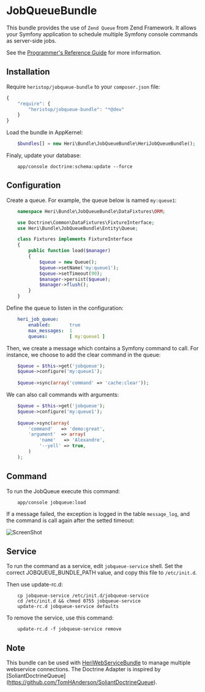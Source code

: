 # JobQueueBundle

This bundle provides the use of `Zend Queue` from Zend Framework. It allows your Symfony application to schedule multiple Symfony console commands as server-side jobs.

See the [Programmer's Reference Guide](http://framework.zend.com/manual/1.9/en/zend.queue.html) for more information.

## Installation

Require `heristop/jobqueue-bundle` to your `composer.json` file:

```js
{
    "require": {
        "heristop/jobqueue-bundle": "*@dev"
    }
}
```

Load the bundle in AppKernel: 

```php
    $bundles[] = new Heri\Bundle\JobQueueBundle\HeriJobQueueBundle();
```

Finaly, update your database:

```shell
    app/console doctrine:schema:update --force
```

## Configuration

Create a queue. For example, the queue below is named `my:queue1`:

```php
    namespace Heri\Bundle\JobQueueBundle\DataFixtures\ORM;

    use Doctrine\Common\DataFixtures\FixtureInterface;
    use Heri\Bundle\JobQueueBundle\Entity\Queue;

    class Fixtures implements FixtureInterface
    {
        public function load($manager)
        {
            $queue = new Queue();
            $queue->setName('my:queue1');
            $queue->setTimeout(90);
            $manager->persist($queue);
            $manager->flush();
        }
    }
```

Define the queue to listen in the configuration:

```yaml
    heri_job_queue:  
        enabled:       true
        max_messages:  1
        queues:        [ my:queue1 ]
```

Then, we create a message which contains a Symfony command to call. For instance, we choose to add the clear command in the queue: 

```php
    $queue = $this->get('jobqueue');
    $queue->configure('my:queue1');
    
    $queue->sync(array('command' => 'cache:clear'));
```

We can also call commands with arguments:

```php
    $queue = $this->get('jobqueue');
    $queue->configure('my:queue1');
    
    $queue->sync(array(
        'command'   => 'demo:great',
        'argument'  => array(
            'name'   => 'Alexandre',
            '--yell' => true,
        )
    );
```

## Command

To run the JobQueue execute this command:

```shell
    app/console jobqueue:load
```

If a message failed, the exception is logged in the table `message_log`, and the command is call again after the setted timeout:

![ScreenShot](https://raw.github.com/heristop/HeriJobQueueBundle/master/Resources/doc/console.png)

## Service

To run the command as a service, edit `jobqueue-service` shell.
Set the correct JOBQUEUE_BUNDLE_PATH value, and copy this file to `/etc/init.d`.

Then use update-rc.d:

```shell
    cp jobqueue-service /etc/init.d/jobqueue-service
    cd /etc/init.d && chmod 0755 jobqueue-service
    update-rc.d jobqueue-service defaults
```

To remove the service, use this command:

```shell
    update-rc.d -f jobqueue-service remove
```

## Note

This bundle can be used with [HeriWebServiceBundle](https://github.com/heristop/HeriWebServiceBundle/) to manage multiple webservice connections.
The Doctrine Adapter is inspired by [SoliantDoctrineQueue] (https://github.com/TomHAnderson/SoliantDoctrineQueue).